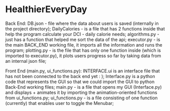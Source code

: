 # HealthierEveryDay

Back End: 
DB.json - file where the data about users is saved (internally in the project directory);
DailyCalories - is a file that has 2 functions inside that help the program calculate your DCI - daily calorie needs;
algorithms.py - just has a function that helped me sort the data of the api;
executor.py - is the main BACK_END working file, it imports all the information and runs the program;
plotting.py - is the file that has only one function inside (which is imported to executor.py), it plots users progress so far by taking data from an internal json file;


Front End (main.py, ui_functions.py):
INTERFACE.ui is an interface file that has not been connected to the back end yet : );
Interface.py is a python code that represents the GUI so that we could import the GUI to python Back-End working files;
main.py - is a file that opens my GUI (Interface.py) and displays + animates it by importing the animation-oriented functions from ui_functions.py;
ui_functions.py - is a file consisting of one function (currently) that enables user to toggle the Menubar;
